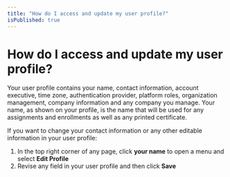 ```yaml
---
title: "How do I access and update my user profile?"
isPublished: true
---
```


# How do I access and update my user profile?

Your user profile contains your name, contact information, account executive, time zone, authentication provider, platform roles, organization management, company information and any company you manage. Your name, as shown on your profile, is the name that will be used for any assignments and enrollments as well as any printed certificate.

If you want to change your contact information or any other editable information in your user profile:

1. In the top right corner of any page, click **your name** to open a menu and select **Edit Profile**
1. Revise any field in your user profile and then click **Save**
